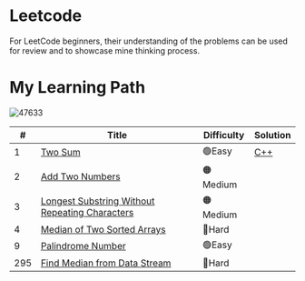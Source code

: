 # Leetcode
For LeetCode beginners, their understanding of the problems can be used for review and to showcase mine thinking process.

# My Learning Path

![47633](https://github.com/bsbacon0966/Leetcode-/assets/114125629/b3156792-eff1-4425-a48e-71d2e5a40c6e)


| # | Title | Difficulty | Solution |
|---| ----- | -------- | ---------- |
|1|[Two Sum](https://leetcode.com/problems/two-sum/)|🟢Easy|[C++](https://github.com/bsbacon0966/Leetcode-/blob/main/solution_CPP/two-sum.cpp)|
|2|[Add Two Numbers](https://leetcode.com/problems/add-two-numbers/)|🟠Medium||
|3|[Longest Substring Without Repeating Characters](https://leetcode.com/problems/longest-substring-without-repeating-characters/)|🟠Medium||
|4|[Median of Two Sorted Arrays](https://leetcode.com/problems/median-of-two-sorted-arrays/)|🔴Hard||
|9|[Palindrome Number](https://leetcode.com/problems/palindrome-number/)|🟢Easy||
|295|[Find Median from Data Stream](https://leetcode.com/problems/find-median-from-data-stream/) |🔴Hard||
